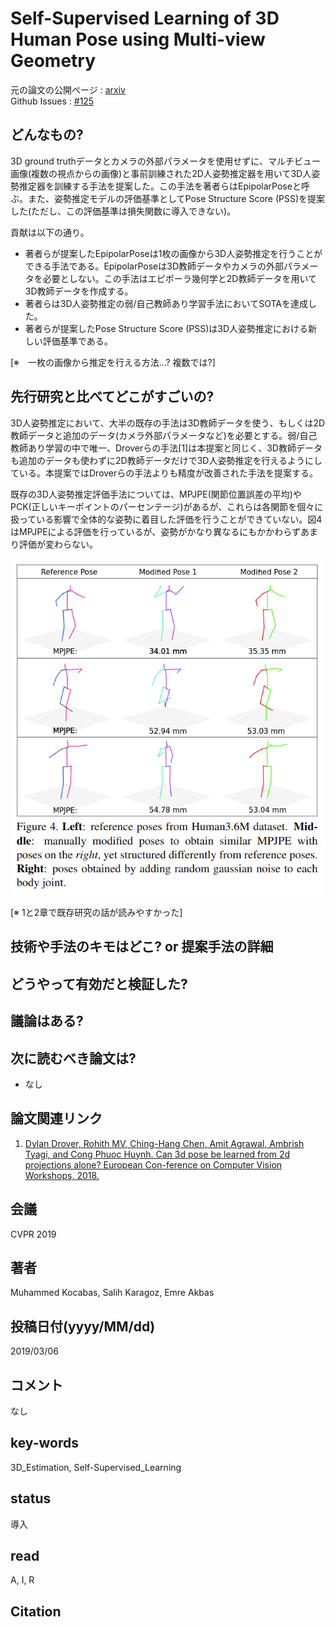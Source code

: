 # Self-Supervised Learning of 3D Human Pose using Multi-view Geometry

元の論文の公開ページ : [arxiv](https://arxiv.org/abs/1903.02330)  
Github Issues : [#125](https://github.com/Obarads/obarads.github.io/issues/125)

## どんなもの?
3D ground truthデータとカメラの外部パラメータを使用せずに、マルチビュー画像(複数の視点からの画像)と事前訓練された2D人姿勢推定器を用いて3D人姿勢推定器を訓練する手法を提案した。この手法を著者らはEpipolarPoseと呼ぶ。また、姿勢推定モデルの評価基準としてPose Structure Score (PSS)を提案した(ただし、この評価基準は損失関数に導入できない)。

貢献は以下の通り。

- 著者らが提案したEpipolarPoseは1枚の画像から3D人姿勢推定を行うことができる手法である。EpipolarPoseは3D教師データやカメラの外部パラメータを必要としない。この手法はエピポーラ幾何学と2D教師データを用いて3D教師データを作成する。
- 著者らは3D人姿勢推定の弱/自己教師あり学習手法においてSOTAを達成した。
- 著者らが提案したPose Structure Score (PSS)は3D人姿勢推定における新しい評価基準である。

[※　一枚の画像から推定を行える方法...? 複数では?]

## 先行研究と比べてどこがすごいの?
3D人姿勢推定において、大半の既存の手法は3D教師データを使う、もしくは2D教師データと追加のデータ(カメラ外部パラメータなど)を必要とする。弱/自己教師あり学習の中で唯一、Droverらの手法[1]は本提案と同じく、3D教師データも追加のデータも使わずに2D教師データだけで3D人姿勢推定を行えるようにしている。本提案ではDroverらの手法よりも精度が改善された手法を提案する。

既存の3D人姿勢推定評価手法については、MPJPE(関節位置誤差の平均)やPCK(正しいキーポイントのパーセンテージ)があるが、これらは各関節を個々に扱っている影響で全体的な姿勢に着目した評価を行うことができていない。図4はMPJPEによる評価を行っているが、姿勢がかなり異なるにもかかわらずあまり評価が変わらない。

![fig4](img/SLo3HPuMG/fig4.png)

[※ 1と2章で既存研究の話が読みやすかった]

## 技術や手法のキモはどこ? or 提案手法の詳細



## どうやって有効だと検証した?

## 議論はある?

## 次に読むべき論文は?
- なし

## 論文関連リンク
1. [Dylan Drover, Rohith MV, Ching-Hang Chen, Amit Agrawal, Ambrish Tyagi, and Cong Phuoc Huynh. Can 3d pose be learned from 2d projections alone? European Con-ference on Computer Vision Workshops, 2018.](http://openaccess.thecvf.com/content_ECCVW_2018/papers/11132/Drover_Can_3D_Pose_be_Learned_from_2D_Projections_Alone_ECCVW_2018_paper.pdf)

## 会議
CVPR 2019

## 著者
Muhammed Kocabas, Salih Karagoz, Emre Akbas

## 投稿日付(yyyy/MM/dd)
2019/03/06

## コメント
なし

## key-words
3D_Estimation, Self-Supervised_Learning

## status
導入

## read
A, I, R

## Citation
